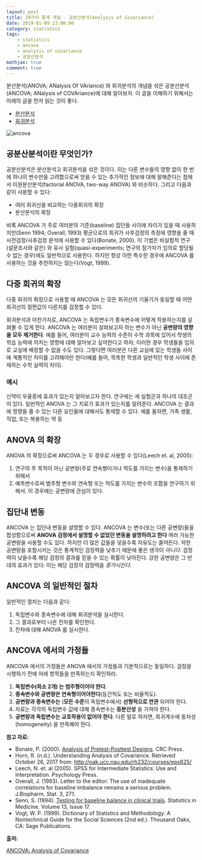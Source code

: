 ```yaml
---
layout: post
title: 29가지 통계 개념 - 공분산분석(Analysis of Covariance)
date: 2019-01-09 23:00:00
category: statistics
tags:
    - statistics
    - ancova
    - analysis of covariance
    - 공분산분석
mathjax: true
comment: true
---
```


분산분석(ANOVA; ANalysis Of VAriance) 와 회귀분석의 개념을 섞은 공분산분석(ANCOVA; ANalysis of COVAriance)에 대해 알아보자.
이 글을 이해하기 위해서는 아래의 글을 먼저 읽는 것이 좋다.

* [분산분석](https://www.statisticshowto.datasciencecentral.com/probability-and-statistics/hypothesis-testing/anova/)
* [회귀분석](https://www.statisticshowto.datasciencecentral.com/probability-and-statistics/regression-analysis/)

![ancova](https://www.statisticshowto.datasciencecentral.com/wp-content/uploads/2015/05/ancova.jpg)

## 공분산분석이란 무엇인가?

공분산분석은 분산분석고 회귀분석을 섞은 것이다. 이는 다른 변수들의 영향 없이 한 번에 하나의 변수만을 고려함으로써 얻을 수 있는
추가적인 정보에 대해 말해준다는 점에서 이원분산분석(factorial ANOVA, two-way ANOVA) 와 비슷하다.
그리고 다음과 같이 사용할 수 있다:

* 여러 회귀선을 비교하는 다중회귀의 확장
* 분산분석의 확장

비록 ANCOVA 가 주로 여러분의 기준(baseline) 집단들 사이에 차이가 있을 때 사용하지만(Senn 1994; Overall, 1993)
평균으로의 회귀가 사후검정의 측정에 영향을 줄 때 사전검정/사후검정 분석에 사용할 수 있다(Bonate, 2000).
이 기법은 비실험적 연구(설문조사와 같은) 와 유사 실험(quasi-experiments; 연구의 참가자가 임의로 할당될 수 없는 경우)에도
일반적으로 사용한다. 하지만 항상 이런 특수한 경우에 ANCOVA 를 사용하는 것을 추천하지는 않는다(Vogt, 1999).

## 다중 회귀의 확장

다중 회귀의 확장으로 사용할 때 ANCOVA 는 모든 회귀선의 기울기가 동일할 때 어떤 회귀선의 절편값이
다른지를 검정할 수 있다.

회귀분석과 마찬가지로, ANCOVA 는 독립변수가 종속변수에 어떻게 작용하는지를 살펴볼 수 있게 한다.
ANCOVA 는 여러분이 살펴보고자 하는 변수가 아닌 **공변량의 영향을 모두 제거한다**.
예를 들어, 여러분이 교수 능력의 수준이 수학 과목에 있어서 학생의 학습 능력에 끼치는 영향에 대해 알아보고 싶어한다고 하자;
이러한 경우 학생들을 임의로 교실에 배정할 수 없을 수도 있다. 그렇다면 여러분은 다른 교실에 있는 학생들 사이에
계통적인 차이를 고려해야만 한다(예를 들어, 똑똑한 학생과 일반적인 학생 사이에 존재하는 수학 실력의 차이).

### 예시

신약이 우울증에 효과가 있는지 알아보고자 한다. 연구에는 세 실험군과 하나의 대조군이 있다.
일반적인 ANOVA 는 그 치료가 효과가 있는지를 알려준다.
ANCOVA 는 결과에 영향을 줄 수 있는 다른 요인들에 대해서도 통제할 수 있다.
예를 들자면, 가족 생활, 직업, 또는 복용하는 약 등

## ANOVA 의 확장

ANOVA 의 확장으로써 ANCOVA 는 두 경우로 사용할 수 있다(Leech et. al, 2005):

1. 연구의 주 목적이 아닌 공변량(주로 연속형이거나 척도를 가지는 변수)을 통제하기 위해서
2. 예측변수로써 범주형 변수와 연속형 또는 척도를 가지는 변수의 조합을 연구하기 위해서.
이 경우에는 공변량에 관심이 있다.

## 집단내 변동

ANCOVA 는 집단내 변동을 설명할 수 있다. ANCOVA 는 변수(또는 다른 공변량)들을 합성함으로써 **ANOVA 검정에서 설명할 수 없었던 변동을 설명하려고 한다**
여러 가능한 공변량을 사용할 수도 있다.
하지만 더 많은 값들을 넣을수록 자유도는 줄어든다.
약한 공변량을 포함시키는 것은 통계적인 검정력을 낮추기 때문에 좋은 생각이 *아니다*.
검정력이 낮을수록 해당 검정의 결과를 믿을 수 있는 확률이 낮아진다.
강한 공변량은 그 반대의 효과가 있다: 이는 해당 검정의 검정력을 *증가시킨다*.

## ANCOVA 의 일반적인 절차

일반적인 절차는 다음과 같다:

1. 독립변수와 종속변수에 대해 회귀분석을 실시한다.
2. 그 결과로부터 나온 잔차를 확인한다.
3. 잔차에 대해 ANOVA 를 실시한다.

## ANCOVA 에서의 가정들

ANCOVA 에서의 가정들은 ANOVA 에서의 가정들과 기본적으로는 동일하다.
검정을 시행하기 전에 아래 항목들을 만족하는지 확인하라.

1. **독립변수(최소 2개) 는 범주형이어야 한다**.
2. **종속변수와 공변량은 연속형이어야한다**(등간척도 또는 비율척도).
3. **공변량과 종속변수는** (**모든 수준**의 독립변수에서) **선형적으로 연관** 되어야 한다.
4. 자료는 각각의 독립변수 값에 대해 종속변수는 **등분산성** 을 가져야 한다.
5. **공변량과 독립변수는 교호작용이 없어야 한다**. 다른 말로 하자면, 회귀계수에 동차성(homogeneity) 을 만족해야 한다.

**참고 자료:**

* Bonate, P. (2000). [Analysis of Pretest-Posttest Designs](https://books.google.com/books?id=I3fLBQAAQBAJ&printsec=frontcover#v=onepage&q&f=false). CRC Press.
* Horn, R. (n.d.). Understanding Analysis of Covariance. Retrieved October 26, 2017 from: http://oak.ucc.nau.edu/rh232/courses/eps625/
* Leech, N. et. al (2005). SPSS for Intermediate Statistics: Use and Interpretation. Psychology Press.
* Overall, J. (1993). Letter to the editor: The use of inadequate correlations for baseline imbalance remains a serious problem. J.Biopharm. Stat. 3, 271.
* Senn, S. (1994). [Testing for baseline balance in clinical trials](http://onlinelibrary.wiley.com/doi/10.1002/sim.4780131703/abstract). Statistics in Medicine. Volume 13, Issue 17.
* Vogt, W. P. (1999). Dictionary of Statistics and Methodology: A Nontechnical Guide for the Social Sciences (2nd ed.). Thousand Oaks, CA: Sage Publications.

**출처:**

[ANCOVA: Analysis of Covariance](https://www.statisticshowto.datasciencecentral.com/ancova/)



